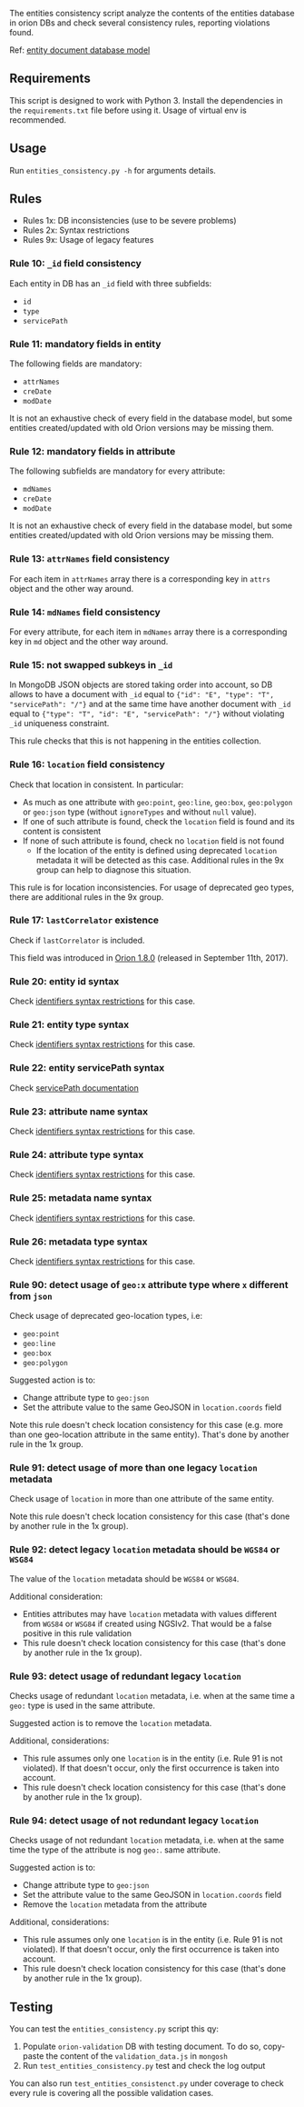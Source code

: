 The entities consistency script analyze the contents of the entities database in orion DBs and
check several consistency rules, reporting violations found.

Ref: [entity document database model]([../../doc/manuals/admin/database_model.md#entities-collection])

## Requirements

This script is designed to work with Python 3. Install the dependencies in the `requirements.txt` file before using it.
Usage of virtual env is recommended.

## Usage

Run `entities_consistency.py -h` for arguments details.

## Rules

* Rules 1x: DB inconsistencies (use to be severe problems)
* Rules 2x: Syntax restrictions
* Rules 9x: Usage of legacy features

### Rule 10: `_id` field consistency

Each entity in DB has an `_id` field with three subfields:

* `id`
* `type`
* `servicePath`

### Rule 11: mandatory fields in entity

The following fields are mandatory:

* `attrNames`
* `creDate`
* `modDate`

It is not an exhaustive check of every field in the database model, but some entities created/updated with old Orion versions may be missing them.

### Rule 12: mandatory fields in attribute

The following subfields are mandatory for every attribute:

* `mdNames`
* `creDate`
* `modDate`

It is not an exhaustive check of every field in the database model, but some entities created/updated with old Orion versions may be missing them.

### Rule 13: `attrNames` field consistency

For each item in `attrNames` array there is a corresponding key in `attrs` object and the other way around.

### Rule 14: `mdNames` field consistency

For every attribute, for each item in `mdNames` array there is a corresponding key in `md` object and the other way around.

### Rule 15: not swapped subkeys in `_id`

In MongoDB JSON objects are stored taking order into account, so DB allows to have a document with
`_id` equal to `{"id": "E", "type": "T", "servicePath": "/"}` and at the same time have another document with `_id`
equal to `{"type": "T", "id": "E", "servicePath": "/"}` without violating `_id` uniqueness constraint.

This rule checks that this is not happening in the entities collection.

### Rule 16: `location` field consistency

Check that location in consistent. In particular:

* As much as one attribute with `geo:point`, `geo:line`, `geo:box`, `geo:polygon` or `geo:json` type (without `ignoreTypes` and without `null` value).
* If one of such attribute is found, check the `location` field is found and its content is consistent
* If none of such attribute is found, check no `location` field is not found 
  * If the location of the entity is defined using deprecated `location` metadata it will be detected as this case. Additional rules in the 9x group can help to diagnose this situation.

This rule is for location inconsistencies. For usage of deprecated geo types, there are additional rules in the 9x group.

### Rule 17: `lastCorrelator` existence

Check if `lastCorrelator` is included.

This field was introduced in [Orion 1.8.0](https://github.com/telefonicaid/fiware-orion/releases/tag/1.8.0) (released in September 11th, 2017).

### Rule 20: entity id syntax

Check [identifiers syntax restrictions](../../doc/manuals/orion-api.md#identifiers-syntax-restrictions) for this case.

### Rule 21: entity type syntax

Check [identifiers syntax restrictions](../../doc/manuals/orion-api.md#identifiers-syntax-restrictions) for this case.

### Rule 22: entity servicePath syntax

Check [servicePath documentation](https://github.com/telefonicaid/fiware-orion/blob/master/doc/manuals/orion-api.md#entity-service-path)

### Rule 23: attribute name syntax

Check [identifiers syntax restrictions](../../doc/manuals/orion-api.md#identifiers-syntax-restrictions) for this case.

### Rule 24: attribute type syntax

Check [identifiers syntax restrictions](../../doc/manuals/orion-api.md#identifiers-syntax-restrictions) for this case.

### Rule 25: metadata name syntax

Check [identifiers syntax restrictions](../../doc/manuals/orion-api.md#identifiers-syntax-restrictions) for this case.

### Rule 26: metadata type syntax

Check [identifiers syntax restrictions](../../doc/manuals/orion-api.md#identifiers-syntax-restrictions) for this case.

### Rule 90: detect usage of `geo:x` attribute type where `x` different from `json`

Check usage of deprecated geo-location types, i.e:

* `geo:point`
* `geo:line`
* `geo:box`
* `geo:polygon`

Suggested action is to:

* Change attribute type to `geo:json`
* Set the attribute value to the same GeoJSON in `location.coords` field

Note this rule doesn't check location consistency for this case (e.g. more than one geo-location attribute in the same entity). That's done by another rule in the 1x group.

### Rule 91: detect usage of more than one legacy `location` metadata

Check usage of `location` in more than one attribute of the same entity.

Note this rule doesn't check location consistency for this case (that's done by another rule in the 1x group).

### Rule 92: detect legacy `location` metadata should be `WGS84` or `WSG84`

The value of the `location` metadata should be `WGS84` or `WSG84`.

Additional consideration:

* Entities attributes may have `location` metadata with values different from `WGS84` or `WSG84` if created using NGSIv2. That would be a false positive in this rule validation 
* This rule doesn't check location consistency for this case (that's done by another rule in the 1x group).

### Rule 93: detect usage of redundant legacy `location`

Checks usage of redundant `location` metadata, i.e. when at the same time a `geo:` type is used in the
same attribute.

Suggested action is to remove the `location` metadata.

Additional, considerations:

 * This rule assumes only one `location` is in the entity (i.e. Rule 91 is not violated). If that doesn't occur, only the first occurrence is taken into account. 
 * This rule doesn't check location consistency for this case (that's done by another rule in the 1x group).

### Rule 94: detect usage of not redundant legacy `location`

Checks usage of not redundant `location` metadata, i.e. when at the same time the type of the attribute is nog `geo:`.
same attribute.

Suggested action is to:

* Change attribute type to `geo:json`
* Set the attribute value to the same GeoJSON in `location.coords` field
* Remove the `location` metadata from the attribute

Additional, considerations:

* This rule assumes only one `location` is in the entity (i.e. Rule 91 is not violated). If that doesn't occur, only the first occurrence is taken into account.
* This rule doesn't check location consistency for this case (that's done by another rule in the 1x group).

## Testing

You can test the `entities_consistency.py` script this qy:

1. Populate `orion-validation` DB with testing document. To do so, copy-paste the content of the `validation_data.js` in `mongosh`
2. Run `test_entities_consistency.py` test and check the log output

You can also run `test_entities_consistenct.py` under coverage to check every rule is covering all the possible validation cases.
